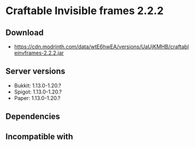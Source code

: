 # Craftable Invisible frames 2.2.2

## Download
- https://cdn.modrinth.com/data/wtE6hwEA/versions/UaUjKMHB/craftableinvframes-2.2.2.jar

## Server versions
- Bukkit: 1.13.0-1.20.?
- Spigot: 1.13.0-1.20.?
- Paper: 1.13.0-1.20.?

## Dependencies

## Incompatible with